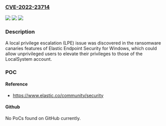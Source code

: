 ### [CVE-2022-23714](https://cve.mitre.org/cgi-bin/cvename.cgi?name=CVE-2022-23714)
![](https://img.shields.io/static/v1?label=Product&message=Endpoint%20Security&color=blue)
![](https://img.shields.io/static/v1?label=Version&message=Versions%207.13.0%20through%207.17.4%20and%208.0.0%20through%208.2.3%20&color=brightgreen)
![](https://img.shields.io/static/v1?label=Vulnerability&message=CWE-264&color=brightgreen)

### Description

A local privilege escalation (LPE) issue was discovered in the ransomware canaries features of Elastic Endpoint Security for Windows, which could allow unprivileged users to elevate their privileges to those of the LocalSystem account.

### POC

#### Reference
- https://www.elastic.co/community/security

#### Github
No PoCs found on GitHub currently.

